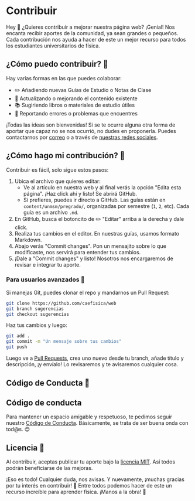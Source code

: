 # Contribuir

Hey 👋 ¿Quieres contribuir a mejorar nuestra página web? ¡Genial! Nos encanta recibir aportes de la comunidad, ya sean grandes o pequeños. Cada contribución nos ayuda a hacer de este un mejor recurso para todos los estudiantes universitarios de física.

## ¿Cómo puedo contribuir? 🤔

Hay varias formas en las que puedes colaborar:

- ✏️ Añadiendo nuevas Guías de Estudio o Notas de Clase 
- 🔄 Actualizando o mejorando el contenido existente
- 📚 Sugiriendo libros o materiales de estudio útiles
- 🐛 Reportando errores o problemas que encuentres

¡Todas las ideas son bienvenidas! Si se te ocurre alguna otra forma de aportar que capaz no se nos ocurrió, no dudes en proponerla. Puedes contactarnos por [correo](https://caefisica.com/contacto/) o a través de [nuestras redes sociales](https://linktr.ee/caefisica).

## ¿Cómo hago mi contribución? 📝

Contribuir es fácil, solo sigue estos pasos:

1. Ubica el archivo que quieres editar:
   - Ve al artículo en nuestra web y al final verás la opción "Edita esta página". ¡Haz click ahí y listo! Se abrirá GitHub.
   - Si prefieres, puedes ir directo a GitHub. Las guías están en `content/unmsm/pregrado/`, organizadas por semestre (`1`, `2`, etc). Cada guía es un archivo `.md`.
2. En GitHub, busca el botoncito de ✏️ "Editar" arriba a la derecha y dale click.
3. Realiza tus cambios en el editor. En nuestras guías, usamos formato Markdown.
4. Abajo verás "Commit changes". Pon un mensajito sobre lo que modificaste, nos servirá para entender tus cambios.
5. ¡Dale a "Commit changes" y listo! Nosotros nos encargaremos de revisar e integrar tu aporte.

### Para usuarios avanzados 🔧

Si manejas Git, puedes clonar el repo y mandarnos un Pull Request:

```bash
git clone https://github.com/caefisica/web
git branch sugerencias
git checkout sugerencias
```

Haz tus cambios y luego:

```bash
git add .
git commit -m "Un mensaje sobre tus cambios"
git push
```

Luego ve a [Pull Requests](https://github.com/caefisica/web/pulls), crea uno nuevo desde tu branch, añade título y descripción, ¡y envíalo! Lo revisaremos y te avisaremos cualquier cosa.

## Código de Conducta 🤝

## Código de conducta

Para mantener un espacio amigable y respetuoso, te pedimos seguir nuestro [Código de Conducta](CODE_OF_CONDUCT.md). Básicamente, se trata de ser buena onda con tod@s. 😊

## Licencia 📜

Al contribuir, aceptas publicar tu aporte bajo la [licencia MIT](LICENSE). Así todos podrán beneficiarse de las mejoras.

¡Eso es todo! Cualquier duda, nos avisas. Y nuevamente, ¡muchas gracias por tu interés en contribuir! 🙌 Entre todos podemos hacer de este un recurso increíble para aprender física. ¡Manos a la obra! 💪

